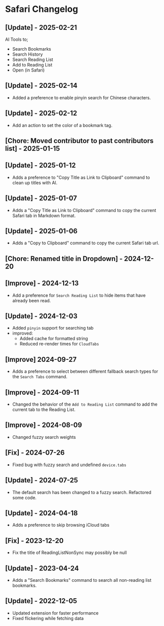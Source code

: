 # Safari Changelog

## [Update] - 2025-02-21

AI Tools to;
- Search Bookmarks
- Search History
- Search Reading List
- Add to Reading List
- Open (in Safari)

## [Update] - 2025-02-14

- Added a preference to enable pinyin search for Chinese characters.

## [Update] - 2025-02-12

- Add an action to set the color of a bookmark tag.

## [Chore: Moved contributor to past contributors list] - 2025-01-15

## [Update] - 2025-01-12

- Adds a preference to "Copy Title as Link to Clipboard" command to clean up titles with AI.

## [Update] - 2025-01-07

- Adds a "Copy Title as Link to Clipboard" command to copy the current Safari tab in Markdown format.

## [Update] - 2025-01-06

- Adds a "Copy to Clipboard" command to copy the current Safari tab url.

## [Chore: Renamed title in Dropdown] - 2024-12-20

## [Improve] - 2024-12-13

- Add a preference for `Search Reading List` to hide items that have already been read.

## [Update] - 2024-12-03

- Added `pinyin` support for searching tab
- improved:
  - Added cache for formatted string
  - Reduced re-render times for `CloudTabs`

## [Improve] 2024-09-27

- Adds a preference to select between different fallback search types for the `Search Tabs` command.

## [Improve] - 2024-09-11

- Changed the behavior of the `Add to Reading List` command to add the current tab to the Reading List.

## [Improve] - 2024-08-09

- Changed fuzzy search weights

## [Fix] - 2024-07-26

- Fixed bug with fuzzy search and undefined `device.tabs`

## [Update] - 2024-07-25

- The default search has been changed to a fuzzy search. Refactored some code.

## [Update] - 2024-04-18

- Adds a preference to skip browsing iCloud tabs

## [Fix] - 2023-12-20

- Fix the title of ReadingListNonSync may possibly be null

## [Update] - 2023-04-24

- Adds a "Search Bookmarks" command to search all non-reading list bookmarks.

## [Update] - 2022-12-05

- Updated extension for faster performance
- Fixed flickering while fetching data
